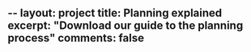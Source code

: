 --
layout: project
title: Planning explained
excerpt: "Download our guide to the planning process"
comments: false
--
